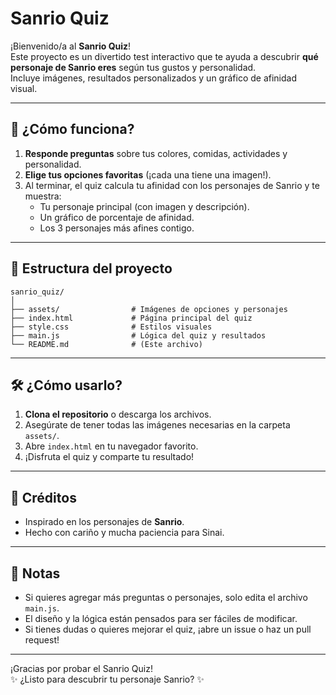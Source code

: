 # Sanrio Quiz 

¡Bienvenido/a al **Sanrio Quiz**!  
Este proyecto es un divertido test interactivo que te ayuda a descubrir **qué personaje de Sanrio eres** según tus gustos y personalidad.  
Incluye imágenes, resultados personalizados y un gráfico de afinidad visual.

---

## 🚀 ¿Cómo funciona?

1. **Responde preguntas** sobre tus colores, comidas, actividades y personalidad.
2. **Elige tus opciones favoritas** (¡cada una tiene una imagen!).
3. Al terminar, el quiz calcula tu afinidad con los personajes de Sanrio y te muestra:
   - Tu personaje principal (con imagen y descripción).
   - Un gráfico de porcentaje de afinidad.
   - Los 3 personajes más afines contigo.

---


## 📂 Estructura del proyecto

```
sanrio_quiz/
│
├── assets/                # Imágenes de opciones y personajes
├── index.html             # Página principal del quiz
├── style.css              # Estilos visuales
├── main.js                # Lógica del quiz y resultados
└── README.md              # (Este archivo)
```

---

## 🛠️ ¿Cómo usarlo?

1. **Clona el repositorio** o descarga los archivos.
2. Asegúrate de tener todas las imágenes necesarias en la carpeta `assets/`.
3. Abre `index.html` en tu navegador favorito.
4. ¡Disfruta el quiz y comparte tu resultado!

---

## 💖 Créditos

- Inspirado en los personajes de **Sanrio**.
- Hecho con cariño y mucha paciencia para Sinai.
---

## 📝 Notas

- Si quieres agregar más preguntas o personajes, solo edita el archivo `main.js`.
- El diseño y la lógica están pensados para ser fáciles de modificar.
- Si tienes dudas o quieres mejorar el quiz, ¡abre un issue o haz un pull request!

---

¡Gracias por probar el Sanrio Quiz!  
✨ ¿Listo para descubrir tu personaje Sanrio? ✨
